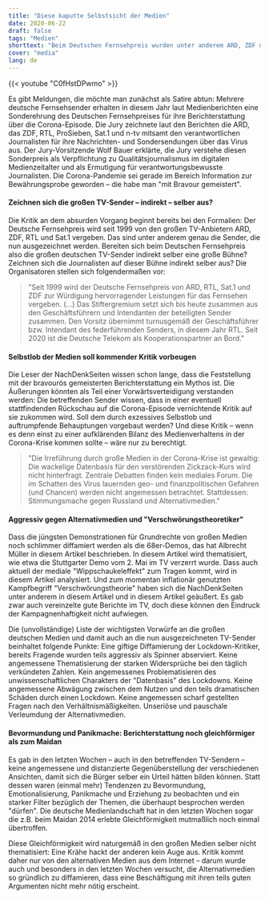 ```yaml
---
title: "Diese kaputte Selbstsicht der Medien"
date: 2020-06-22
draft: false
tags: "Medien"
shorttext: "Beim Deutschen Fernsehpreis wurden unter anderem ARD, ZDF und RTL für ihre Corona-Berichterstattung ausgezeichnet. Das ist keine Satire, diese Medien hätten das mit Bravour gemeistert."
cover: "media"
lang: de
---
```


{{< youtube "C0fHstDPwmo" >}}

Es gibt Meldungen, die möchte man zunächst als Satire abtun: Mehrere deutsche Fernsehsender erhalten in diesem Jahr laut Medienberichten eine Sonderehrung des Deutschen Fernsehpreises für ihre Berichterstattung über die Corona-Episode. Die Jury zeichnete laut den Berichten die ARD, das ZDF, RTL, ProSieben, Sat.1 und n-tv mitsamt den verantwortlichen Journalisten für ihre Nachrichten- und Sondersendungen über das Virus aus. Der Jury-Vorsitzende Wolf Bauer erklärte, die Jury verstehe diesen Sonderpreis als Verpflichtung zu Qualitätsjournalismus im digitalen Medienzeitalter und als Ermutigung für verantwortungsbewusste Journalisten. Die Corona-Pandemie sei gerade im Bereich Information zur Bewährungsprobe geworden – die habe man "mit Bravour gemeistert".

#### Zeichnen sich die großen TV-Sender – indirekt – selber aus?

Die Kritik an dem absurden Vorgang beginnt bereits bei den Formalien: Der Deutsche Fernsehpreis wird seit 1999 von den großen TV-Anbietern ARD, ZDF, RTL und Sat.1 vergeben. Das sind unter anderem genau die Sender, die nun ausgezeichnet werden. Bereiten sich beim Deutschen Fernsehpreis also die großen deutschen TV-Sender indirekt selber eine große Bühne? Zeichnen sich die Journalisten auf dieser Bühne indirekt selber aus? Die Organisatoren stellen sich folgendermaßen vor:

> "Seit 1999 wird der Deutsche Fernsehpreis von ARD, RTL, Sat.1 und ZDF zur Würdigung hervorragender Leistungen für das Fernsehen vergeben. (…) Das Stiftergremium setzt sich bis heute zusammen aus den Geschäftsführern und Intendanten der beteiligten Sender zusammen. Den Vorsitz übernimmt turnusgemäß der Geschäftsführer bzw. Intendant des federführenden Senders, in diesem Jahr RTL. Seit 2020 ist die Deutsche Telekom als Kooperationspartner an Bord."

#### Selbstlob der Medien soll kommender Kritik vorbeugen

Die Leser der NachDenkSeiten wissen schon lange, dass die Feststellung mit der bravourös gemeisterten Berichterstattung ein Mythos ist. Die Äußerungen könnten als Teil einer Vorwärtsverteidigung verstanden werden: Die betreffenden Sender wissen, dass in einer eventuell stattfindenden Rückschau auf die Corona-Episode vernichtende Kritik auf sie zukommen wird. Soll dem durch exzessives Selbstlob und auftrumpfende Behauptungen vorgebaut werden? Und diese Kritik – wenn es denn einst zu einer aufklärenden Bilanz des Medienverhaltens in der Corona-Krise kommen sollte – wäre nur zu berechtigt.

> "Die Irreführung durch große Medien in der Corona-Krise ist gewaltig: Die wackelige Datenbasis für den verstörenden Zickzack-Kurs wird nicht hinterfragt. Zentrale Debatten finden kein mediales Forum. Die im Schatten des Virus lauernden geo- und finanzpolitischen Gefahren (und Chancen) werden nicht angemessen betrachtet. Stattdessen: Stimmungsmache gegen Russland und Alternativmedien."

#### Aggressiv gegen Alternativmedien und "Verschwörungstheoretiker"

Dass die jüngsten Demonstrationen für Grundrechte von großen Medien noch schlimmer diffamiert werden als die 68er-Demos, das hat Albrecht Müller in diesem Artikel beschrieben. In diesem Artikel wird thematisiert, wie etwa die Stuttgarter Demo vom 2. Mai im TV verzerrt wurde. Dass auch aktuell der mediale "Wippschaukeleffekt" zum Tragen kommt, wird in diesem Artikel analysiert. Und zum momentan inflationär genutzten Kampfbegriff "Verschwörungstheorie" haben sich die NachDenkSeiten unter anderem in diesem Artikel und in diesem Artikel geäußert. Es gab zwar auch vereinzelte gute Berichte im TV, doch diese können den Eindruck der Kampagnenhaftigkeit nicht aufwiegen.

Die (unvollständige) Liste der wichtigsten Vorwürfe an die großen deutschen Medien und damit auch an die nun ausgezeichneten TV-Sender beinhaltet folgende Punkte: Eine giftige Diffamierung der Lockdown-Kritiker, bereits Fragende wurden teils aggressiv als Spinner abserviert. Keine angemessene Thematisierung der starken Widersprüche bei den täglich verkündeten Zahlen. Kein angemessenes Problematisieren des unwissenschaftlichen Charakters der "Datenbasis" des Lockdowns. Keine angemessene Abwägung zwischen dem Nutzen und den teils dramatischen Schäden durch einen Lockdown. Keine angemessen scharf gestellten Fragen nach den Verhältnismäßigkeiten. Unseriöse und pauschale Verleumdung der Alternativmedien.

#### Bevormundung und Panikmache: Berichterstattung noch gleichförmiger als zum Maidan

Es gab in den letzten Wochen – auch in den betreffenden TV-Sendern – keine angemessene und distanzierte Gegenüberstellung der verschiedenen Ansichten, damit sich die Bürger selber ein Urteil hätten bilden können. Statt dessen waren (einmal mehr) Tendenzen zu Bevormundung, Emotionalisierung, Panikmache und Erziehung zu beobachten und ein starker Filter bezüglich der Themen, die überhaupt besprochen werden "dürfen". Die deutsche Medienlandschaft hat in den letzten Wochen sogar die z.B. beim Maidan 2014 erlebte Gleichförmigkeit mutmaßlich noch einmal übertroffen.

Diese Gleichförmigkeit wird naturgemäß in den großen Medien selber nicht thematisiert: Eine Krähe hackt der anderen kein Auge aus. Kritik kommt daher nur von den alternativen Medien aus dem Internet – darum wurde auch und besonders in den letzten Wochen versucht, die Alternativmedien so gründlich zu diffamieren, dass eine Beschäftigung mit ihren teils guten Argumenten nicht mehr nötig erscheint.

